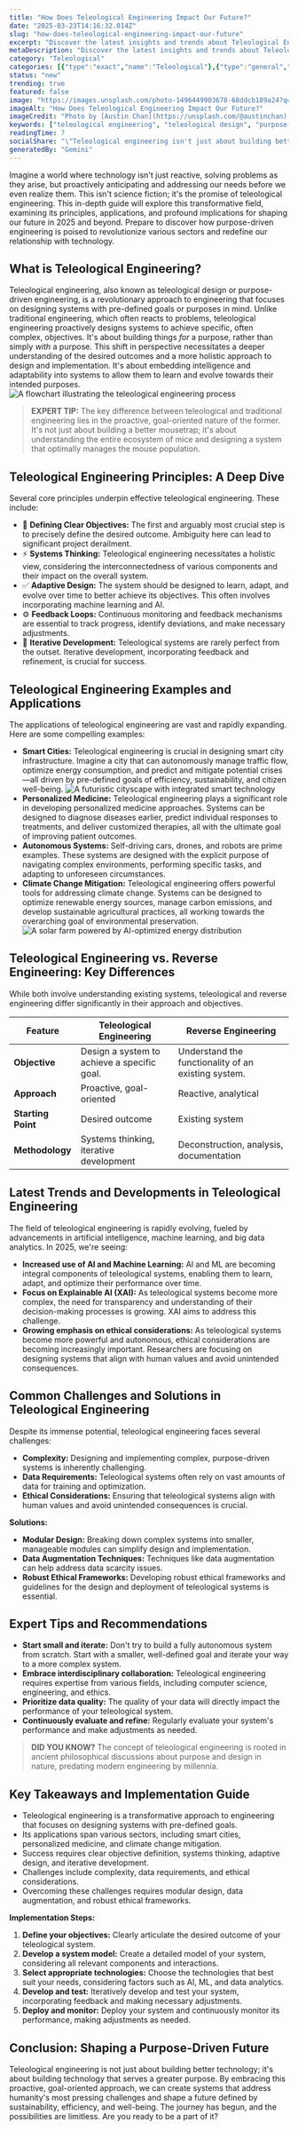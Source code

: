 ```yaml
---
title: "How Does Teleological Engineering Impact Our Future?"
date: "2025-03-23T14:16:32.014Z"
slug: "how-does-teleological-engineering-impact-our-future"
excerpt: "Discover the latest insights and trends about Teleological Engineering. This comprehensive guide covers everything you need to know about Teleological Engineering in 2025."
metaDescription: "Discover the latest insights and trends about Teleological Engineering. This comprehensive guide covers everything you need to know about Teleological Engi..."
category: "Teleological"
categories: [{"type":"exact","name":"Teleological"},{"type":"general","name":"Robotics"},{"type":"medium","name":"AI Systems"},{"type":"specific","name":"Autonomous Vehicles"},{"type":"niche","name":"Path Planning"}]
status: "new"
trending: true
featured: false
image: "https://images.unsplash.com/photo-1496449903678-68ddcb189a24?q=85&w=1200&fit=max&fm=webp&auto=compress"
imageAlt: "How Does Teleological Engineering Impact Our Future?"
imageCredit: "Photo by [Austin Chan](https://unsplash.com/@austinchan) on Unsplash"
keywords: ["teleological engineering", "teleological design", "purpose-driven engineering", "engineering for purpose", "what is teleological engineering", "teleological engineering examples", "teleological engineering applications", "buy teleological engineering software", "teleological engineering principles", "teleological engineering vs. reverse engineering"]
readingTime: 7
socialShare: "\"Teleological engineering isn't just about building better tools; it's about building tools that actively shape a better future.  The implications are profound and far-reaching.\""
generatedBy: "Gemini"
---
```




Imagine a world where technology isn't just reactive, solving problems as they arise, but proactively anticipating and addressing our needs before we even realize them. This isn't science fiction; it's the promise of teleological engineering.  This in-depth guide will explore this transformative field, examining its principles, applications, and profound implications for shaping our future in 2025 and beyond.  Prepare to discover how purpose-driven engineering is poised to revolutionize various sectors and redefine our relationship with technology.

## What is Teleological Engineering?

Teleological engineering, also known as teleological design or purpose-driven engineering, is a revolutionary approach to engineering that focuses on designing systems with pre-defined goals or purposes in mind. Unlike traditional engineering, which often reacts to problems, teleological engineering proactively designs systems to achieve specific, often complex, objectives.  It's about building things *for* a purpose, rather than simply *with* a purpose. This shift in perspective necessitates a deeper understanding of the desired outcomes and a more holistic approach to design and implementation.  It's about embedding intelligence and adaptability into systems to allow them to learn and evolve towards their intended purposes. ![A flowchart illustrating the teleological engineering process](https://images.unsplash.com/photo-1451187580459-43490279c0fa?q=85&w=1200&fit=max&fm=webp&auto=compress)

> **EXPERT TIP:**  The key difference between teleological and traditional engineering lies in the proactive, goal-oriented nature of the former.  It's not just about building a better mousetrap; it's about understanding the entire ecosystem of mice and designing a system that optimally manages the mouse population.

## Teleological Engineering Principles: A Deep Dive

Several core principles underpin effective teleological engineering.  These include:

* 🔑 **Defining Clear Objectives:**  The first and arguably most crucial step is to precisely define the desired outcome.  Ambiguity here can lead to significant project derailment.
* ⚡ **Systems Thinking:**  Teleological engineering necessitates a holistic view, considering the interconnectedness of various components and their impact on the overall system.
* ✅ **Adaptive Design:** The system should be designed to learn, adapt, and evolve over time to better achieve its objectives. This often involves incorporating machine learning and AI.
* ⚙️ **Feedback Loops:** Continuous monitoring and feedback mechanisms are essential to track progress, identify deviations, and make necessary adjustments.
* 🔄 **Iterative Development:** Teleological systems are rarely perfect from the outset.  Iterative development, incorporating feedback and refinement, is crucial for success.

## Teleological Engineering Examples and Applications

The applications of teleological engineering are vast and rapidly expanding.  Here are some compelling examples:

* **Smart Cities:**  Teleological engineering is crucial in designing smart city infrastructure. Imagine a city that can autonomously manage traffic flow, optimize energy consumption, and predict and mitigate potential crises—all driven by pre-defined goals of efficiency, sustainability, and citizen well-being. ![A futuristic cityscape with integrated smart technology](https://images.unsplash.com/photo-1484417894907-623942c8ee29?q=85&w=1200&fit=max&fm=webp&auto=compress)
* **Personalized Medicine:**  Teleological engineering plays a significant role in developing personalized medicine approaches.  Systems can be designed to diagnose diseases earlier, predict individual responses to treatments, and deliver customized therapies, all with the ultimate goal of improving patient outcomes.
* **Autonomous Systems:** Self-driving cars, drones, and robots are prime examples.  These systems are designed with the explicit purpose of navigating complex environments, performing specific tasks, and adapting to unforeseen circumstances.
* **Climate Change Mitigation:**  Teleological engineering offers powerful tools for addressing climate change. Systems can be designed to optimize renewable energy sources, manage carbon emissions, and develop sustainable agricultural practices, all working towards the overarching goal of environmental preservation. ![A solar farm powered by AI-optimized energy distribution](https://images.unsplash.com/photo-1517976487492-5750f3195933?q=85&w=1200&fit=max&fm=webp&auto=compress)

## Teleological Engineering vs. Reverse Engineering: Key Differences

While both involve understanding existing systems, teleological and reverse engineering differ significantly in their approach and objectives.

| Feature          | Teleological Engineering                       | Reverse Engineering                               |
|-----------------|-----------------------------------------------|----------------------------------------------------|
| **Objective**     | Design a system to achieve a specific goal.    | Understand the functionality of an existing system. |
| **Approach**      | Proactive, goal-oriented                       | Reactive, analytical                               |
| **Starting Point** | Desired outcome                               | Existing system                                    |
| **Methodology**   | Systems thinking, iterative development        | Deconstruction, analysis, documentation           |

## Latest Trends and Developments in Teleological Engineering

The field of teleological engineering is rapidly evolving, fueled by advancements in artificial intelligence, machine learning, and big data analytics.  In 2025, we're seeing:

* **Increased use of AI and Machine Learning:**  AI and ML are becoming integral components of teleological systems, enabling them to learn, adapt, and optimize their performance over time.
* **Focus on Explainable AI (XAI):**  As teleological systems become more complex, the need for transparency and understanding of their decision-making processes is growing.  XAI aims to address this challenge.
* **Growing emphasis on ethical considerations:**  As teleological systems become more powerful and autonomous, ethical considerations are becoming increasingly important.  Researchers are focusing on designing systems that align with human values and avoid unintended consequences. 

## Common Challenges and Solutions in Teleological Engineering

Despite its immense potential, teleological engineering faces several challenges:

* **Complexity:** Designing and implementing complex, purpose-driven systems is inherently challenging.
* **Data Requirements:**  Teleological systems often rely on vast amounts of data for training and optimization.
* **Ethical Considerations:**  Ensuring that teleological systems align with human values and avoid unintended consequences is crucial.

**Solutions:**

* **Modular Design:** Breaking down complex systems into smaller, manageable modules can simplify design and implementation.
* **Data Augmentation Techniques:**  Techniques like data augmentation can help address data scarcity issues.
* **Robust Ethical Frameworks:**  Developing robust ethical frameworks and guidelines for the design and deployment of teleological systems is essential.

## Expert Tips and Recommendations

* **Start small and iterate:** Don't try to build a fully autonomous system from scratch. Start with a smaller, well-defined goal and iterate your way to a more complex system.
* **Embrace interdisciplinary collaboration:** Teleological engineering requires expertise from various fields, including computer science, engineering, and ethics.
* **Prioritize data quality:** The quality of your data will directly impact the performance of your teleological system.
* **Continuously evaluate and refine:**  Regularly evaluate your system's performance and make adjustments as needed.

> **DID YOU KNOW?**  The concept of teleological engineering is rooted in ancient philosophical discussions about purpose and design in nature, predating modern engineering by millennia.

## Key Takeaways and Implementation Guide

* Teleological engineering is a transformative approach to engineering that focuses on designing systems with pre-defined goals.
* Its applications span various sectors, including smart cities, personalized medicine, and climate change mitigation.
* Success requires clear objective definition, systems thinking, adaptive design, and iterative development.
* Challenges include complexity, data requirements, and ethical considerations.
* Overcoming these challenges requires modular design, data augmentation, and robust ethical frameworks.

**Implementation Steps:**

1. **Define your objectives:** Clearly articulate the desired outcome of your teleological system.
2. **Develop a system model:**  Create a detailed model of your system, considering all relevant components and interactions.
3. **Select appropriate technologies:** Choose the technologies that best suit your needs, considering factors such as AI, ML, and data analytics.
4. **Develop and test:**  Iteratively develop and test your system, incorporating feedback and making necessary adjustments.
5. **Deploy and monitor:** Deploy your system and continuously monitor its performance, making adjustments as needed.

## Conclusion: Shaping a Purpose-Driven Future

Teleological engineering is not just about building better technology; it's about building technology that serves a greater purpose.  By embracing this proactive, goal-oriented approach, we can create systems that address humanity's most pressing challenges and shape a future defined by sustainability, efficiency, and well-being.  The journey has begun, and the possibilities are limitless.  Are you ready to be a part of it?


